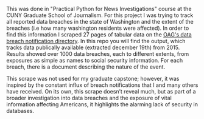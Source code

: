 This was done in "Practical Python for News Investigations" course at the CUNY Graduate School of Journalism. For this project I was trying to track all reported data breaches in the state of Washington and the extent of the breaches (i.e how many washington residents were affected). In order to find this information I scraped 27 pages of tabular data on the [OAG's data breach notification directory]((https://www.atg.wa.gov/data-breach-notifications?page=0)). In this repo you will find the output, which tracks data publically available (extracted december 19th) from 2015.  
Results showed over 1000 data breaches, each to different extents, from exposures as simple as names to social security information. For each breach, there is a document describing the nature of the event.

This scrape was not used for my graduate capstone; however, it was inspired by the constant influx of breach notifications that I and many others have received. On its own, this scrape doesn’t reveal much, but as part of a broader investigation into data breaches and the exposure of vital information affecting Americans, it highlights the alarming lack of security in databases.

